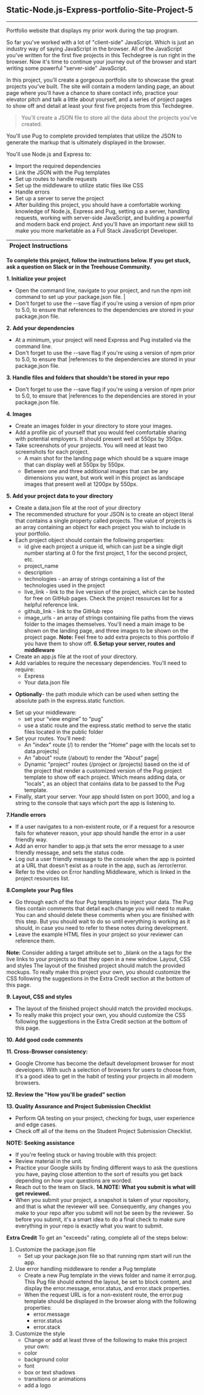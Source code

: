 ## Static-Node.js-Express-portfolio-Site-Project-5
____
Portfolio website that displays my prior work during the tap program.

So far you've worked with a lot of "client-side" JavaScript. Which is just an industry way of saying JavaScript in the browser. All of the JavaScript you've written for the first five projects in this Techdegree is run right in the browser. Now it's time to continue your journey out of the browser and start writing some powerful "server-side" JavaScript.

In this project, you'll create a gorgeous portfolio site to showcase the great projects you've built. The site will contain a modern landing page, an about page where you'll have a chance to share contact info, practice your elevator pitch and talk a little about yourself, and a series of project pages to show off and detail at least your first five projects from this Techdegree.

>You'll create a JSON file to store all the data about the projects you've created.

You'll use Pug to complete provided templates that utilize the JSON to generate the markup that is ultimately displayed in the browser.

You'll use Node.js and Express to:

* Import the required dependencies
* Link the JSON with the Pug templates
* Set up routes to handle requests
* Set up the middleware to utilize static files like CSS
* Handle errors
* Set up a server to serve the project
* After building this project, you should have a comfortable working knowledge of Node.js, Express and Pug, setting up a server, handling requests, working with server-side JavaScript, and building a powerful and modern back end project. And you'll have an important new skill to make you more marketable as a Full Stack JavaScript Developer.

| Project Instructions |  
|---|

 **To complete this project, follow the instructions below. If you get stuck, ask a question on Slack or in the Treehouse Community.**

 **1. Initialize your project** 
  * Open the command line, navigate to your project, and run the npm init command to set up your package.json file. |
  * Don't forget to use the --save flag if you're using a version of npm prior to 5.0, to ensure that references to the dependencies are stored in your package.json file.
  
 **2. Add your dependencies** 
 * At a minimum, your project will need Express and Pug installed via the command line. 
 * Don't forget to use the --save flag if you're using a version of npm prior to 5.0, to ensure that |references to the dependencies are stored in your package.json file.
  
 **3. Handle files and folders that shouldn't be stored in your repo** 
 * Don't forget to use the --save flag if you're using a version of npm prior to 5.0, to ensure that |references to the dependencies are stored in your package.json file.
  
 **4. Images** 
 * Create an images folder in your directory to store your images.
 * Add a profile pic of yourself that you would feel comfortable sharing with potential employers. It should present well at 550px by 350px.
 * Take screenshots of your projects. You will need at least two screenshots for each project.
   - A main shot for the landing page which should be a square image that can display well at 550px by 550px.
   - Between one and three additional images that can be any dimensions you want, but work well in this project as landscape images that present well at 1200px by 550px.
  
 **5. Add your project data to your directory** 
* Create a data.json file at the root of your directory
* The recommended structure for your JSON is to create an object literal that contains a single property called projects. The value of projects is an array containing an object for each project you wish to include in your portfolio.
* Each project object should contain the following properties:
    - id give each project a unique id, which can just be a single digit number starting at 0 for the first project, 1 for the second project, etc.
    - project_name
    - description
    - technologies - an array of strings containing a list of the technologies used in the project
    - live_link - link to the live version of the project, which can be hosted for free on GitHub pages. Check the project resources list for a helpful reference link.
    - github_link - link to the GitHub repo
    - image_urls - an array of strings containing file paths from the views folder to the images themselves. You'll need a main image to be shown on the landing page, and three images to be shown on the project page.
**Note:** Feel free to add extra projects to this portfolio if you have them to show off.
**6.Setup your server, routes and middleware**
* Create an app.js file at the root of your directory.
* Add variables to require the necessary dependencies. You'll need to require:
  - Express
  - Your data.json file
- **Optionally**- the path module which can be used when setting the absolute path in the express.static function.
* Set up your middleware:
  - set your “view engine” to “pug”
  - use a static route and the express.static method to serve the static files located in the public folder
* Set your routes. You'll need:
  - An "index" route (/) to render the "Home" page with the locals set to data.projects|
  - An "about" route (/about) to render the "About" page|
  - Dynamic "project" routes (/project or /projects) based on the id of the project that render a customized version of the Pug project template to show off each project. Which means adding data, or "locals", as an object that contains data to be passed to the Pug template.
* Finally, start your server. Your app should listen on port 3000, and log a string to the console that says which port the app is listening to.

**7.Handle errors**
* If a user navigates to a non-existent route, or if a request for a resource fails for whatever reason, your app should handle the error in a user friendly way.
* Add an error handler to app.js that sets the error message to a user friendly message, and sets the status code.
* Log out a user friendly message to the console when the app is pointed at a URL that doesn't exist as a route in the app, such as /error/error.
* Refer to the video on Error handling Middleware, which is linked in the project resources list.


**8.Complete your Pug files**
* Go through each of the four Pug templates to inject your data. The Pug files contain comments that detail each change you will need to make. You can and should delete these comments when you are finished with this step. But you should wait to do so until everything is working as it should, in case you need to refer to these notes during development.
* Leave the example HTML files in your project so your reviewer can reference them.
  
**Note:** Consider adding a target attribute set to _blank on the a tags for the live links to your projects so that they open in a new window.
Layout, CSS and styles
The layout of the finished project should match the provided mockups.
To really make this project your own, you should customize the CSS following the suggestions in the Extra Credit section at the bottom of this page.

**9. Layout, CSS and styles**
* The layout of the finished project should match the provided mockups.
* To really make this project your own, you should customize the CSS following the suggestions in the Extra Credit section at the bottom of this page.
  
**10. Add good code comments** 

**11. Cross-Browser consistency:**
* Google Chrome has become the default development browser for most developers. With such a selection of browsers for users to choose from, it's a good idea to get in the habit of testing your projects in all modern browsers.
  
**12. Review the "How you'll be graded" section**

**13. Quality Assurance and Project Submission Checklist**
* Perform QA testing on your project, checking for bugs, user experience and edge cases.
* Check off all of the items on the Student Project Submission Checklist.

**NOTE: Seeking assistance**

  * If you're feeling stuck or having trouble with this project:
  * Review material in the unit.
  * Practice your Google skills by finding different ways to ask the questions you have, paying close attention to the sort of results you get back depending on how your questions are worded.
  * Reach out to the team on Slack.
**14.NOTE: What you submit is what will get reviewed.**
* When you submit your project, a snapshot is taken of your repository, and that is what the reviewer will see. Consequently, any changes you make to your repo after you submit will not be seen by the reviewer. So before you submit, it's a smart idea to do a final check to make sure everything in your repo is exactly what you want to submit.

**Extra Credit**
To get an "exceeds" rating, complete all of the steps below:
1. Customize the package.json file
    * Set up your package.json file so that running npm start will run the app.
2. Use error handling middleware to render a Pug template
    * Create a new Pug template in the views folder and name it error.pug. This Pug file should extend the layout, be set to block content, and display the error.message, error.status, and error.stack properties.
    * When the request URL is for a non-existent route, the error.pug template should be displayed in the browser along with the following properties:
      * error.message
      * error.status
      * error.stack
3. Customize the style
    * Change or add at least three of the following to make this project your own:
    * color
    * background color
    * font
    * box or text shadows
    * transitions or animations
    * add a logo 
